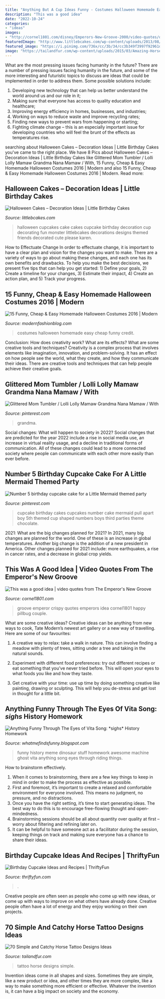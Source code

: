 ```yaml
---
title: "Anything But A Cup Ideas Funny - Costumes Halloween Homemade Easy Cheap Funny Credit"
description: "This was a good idea"
date: "2022-10-24"
categories:
- "ideas"
images:
- "http://cornel1801.com/disney/Emperors-New-Groove-2000/video-quotes/q92.jpg"
featuredImage: "http://www.littlebcakes.com/wp-content/uploads/2013/08/Halloween-Cup-Cakes.jpg"
featured_image: "https://i.pinimg.com/736x/cc/3b/34/cc3b349f3997f92961dd850a65555570--third-birthday-birthday-ideas.jpg"
image: "https://tailandfur.com/wp-content/uploads/2015/03/Amazing-Horse-Tattoo-12.jpg"
---
```



What are the most pressing issues facing humanity in the future?
There are a number of pressing issues facing humanity in the future, and some of the more interesting and futuristic topics to discuss are ideas that could be implemented in order to address them. Some possible solutions include: 
1) Developing new technology that can help us better understand the world around us and our role in it; 
2) Making sure that everyone has access to quality education and healthcare; 
3) Improving energy efficiency in homes, businesses, and industries; 
4) Working on ways to reduce waste and improve recycling rates; 
5) Finding new ways to prevent wars from happening or starting; 
6) Fighting climate change – this is an especially important issue for developing countries who will feel the brunt of the effects as temperatures rise.

	

		
searching about Halloween Cakes – Decoration Ideas | Little Birthday Cakes you've came to the right place. We have 8 Pics about Halloween Cakes – Decoration Ideas | Little Birthday Cakes like Glittered Mom Tumbler / Lolli Lolly Mamaw Grandma Nana Mamaw / With, 15 Funny, Cheap &amp; Easy Homemade Halloween Costumes 2016 | Modern and also 15 Funny, Cheap &amp; Easy Homemade Halloween Costumes 2016 | Modern. Read more:
		
    
## Halloween Cakes – Decoration Ideas | Little Birthday Cakes

<img loading=lazy src="http://www.littlebcakes.com/wp-content/uploads/2013/08/Halloween-Cup-Cakes.jpg" onerror="this.onerror=null;this.src='https://tse2.mm.bing.net/th?id=OIP.bt6rqh7WnN6QPYYMBG8vLAHaJ4&amp;pid=15.1';" alt="Halloween Cakes – Decoration Ideas | Little Birthday Cakes">

_Source: littlebcakes.com_

>halloween cupcakes cake cakes cupcake birthday decoration cup decorating fun monster littlebcakes decorations designs themed friends decorated cute please karen. 

	

How to Effectuate Change
In order to effectuate change, it is important to have a clear plan and vision for the changes you want to make. There are a variety of ways to go about making these changes, and each one has its own benefits and drawbacks. To help you make the best decisions, we present five tips that can help you get started: 1) Define your goals, 2) Create a timeline for your changes, 3) Estimate their impact, 4) Create an action plan, and 5) Track your progress.

    
## 15 Funny, Cheap &amp; Easy Homemade Halloween Costumes 2016 | Modern

<img loading=lazy src="http://modernfashionblog.com/wp-content/uploads/2016/08/15-Funny-Cheap-Easy-Homemade-Halloween-Costumes-2016-13.jpg" onerror="this.onerror=null;this.src='https://tse4.mm.bing.net/th?id=OIP.nU295cxRdVIlDzl8T7C79wHaJ3&amp;pid=15.1';" alt="15 Funny, Cheap &amp; Easy Homemade Halloween Costumes 2016 | Modern">

_Source: modernfashionblog.com_

>costumes halloween homemade easy cheap funny credit. 

	

Conclusion: How does creativity work? What are its effects? What are some creative tools and techniques?
Creativity is a complex process that involves elements like imagination, innovation, and problem-solving. It has an effect on how people see the world, what they create, and how they communicate their ideas. There are creative tools and techniques that can help people achieve their creative goals.

    
## Glittered Mom Tumbler / Lolli Lolly Mamaw Grandma Nana Mamaw / With

<img loading=lazy src="https://i.pinimg.com/736x/fb/f6/ce/fbf6ceef91931e808c03b1eda8b4b5cc.jpg" onerror="this.onerror=null;this.src='https://tse1.mm.bing.net/th?id=OIP.RmFsrWJ0KOWC6XxrKPOhGgHaJ3&amp;pid=15.1';" alt="Glittered Mom Tumbler / Lolli Lolly Mamaw Grandma Nana Mamaw / With">

_Source: pinterest.com_

>grandma. 

	

Social changes: What will happen to society in 2022?
Social changes that are predicted for the year 2022 include a rise in social media use, an increase in virtual reality usage, and a decline in traditional forms of communication. All of these changes could lead to a more connected society where people can communicate with each other more easily than ever before.

    
## Number 5 Birthday Cupcake Cake For A Little Mermaid Themed Party

<img loading=lazy src="https://i.pinimg.com/736x/cc/3b/34/cc3b349f3997f92961dd850a65555570--third-birthday-birthday-ideas.jpg" onerror="this.onerror=null;this.src='https://tse1.mm.bing.net/th?id=OIP.VJXHT1cjBWj8x0im70oT7wHaLL&amp;pid=15.1';" alt="Number 5 birthday cupcake cake for a Little Mermaid themed party">

_Source: pinterest.com_

>cupcake birthday cakes cupcakes number cake mermaid pull apart boy 5th themed cup shaped numbers boys third parties theme chocolate. 

	

2021: What are the big changes planned for 2021?
In 2021, many big changes are planned for the world. One of these is an increase in global temperatures. Another big change is the addition of a new president in America. Other changes planned for 2021 include: more earthquakes, a rise in cancer rates, and a decrease in global crop yields.

    
## This Was A Good Idea | Video Quotes From The Emperor&#039;s New Groove

<img loading=lazy src="http://cornel1801.com/disney/Emperors-New-Groove-2000/video-quotes/q92.jpg" onerror="this.onerror=null;this.src='https://tse1.mm.bing.net/th?id=OIP.N_agdI7qxXJCJri-twgfzgAAAA&amp;pid=15.1';" alt="This was a good idea | video quotes from The Emperor&#039;s New Groove">

_Source: cornel1801.com_

>groove emperor crispy quotes emperors idea cornel1801 happy pillbug couple. 

	

What are some creative ideas?
Creative ideas can be anything from new ways to cook, Tate Modern’s newest art gallery or a new way of travelling. Here are some of our favourites:
1. A creative way to relax: take a walk in nature. This can involve finding a meadow with plenty of trees, sitting under a tree and taking in the natural sounds.

2. Experiment with different food preferences: try out different recipes or eat something that you’ve never tried before. This will open your eyes to what foods you like and how they taste.

3. Get creative with your time: use up time by doing something creative like painting, drawing or sculpting. This will help you de-stress and get lost in thought for a little bit.

    
## Anything Funny Through The Eyes Of Vita Song: *sighs* History Homework

<img loading=lazy src="https://2.bp.blogspot.com/-6FUcG1xbSDU/Tmo95_olULI/AAAAAAAAAI0/6uki9JA8Xzk/s1600/untitled.bmp" onerror="this.onerror=null;this.src='https://tse1.mm.bing.net/th?id=OIP.YOnB_0kI-1AaGO7F_OsJiQAAAA&amp;pid=15.1';" alt="Anything Funny Through The Eyes of Vita Song: *sighs* History Homework">

_Source: whatmefindsfunny.blogspot.com_

>funny history meme dinosaur stuff homework awesome machine ghost vita anything song eyes through riding things. 

	

How to brainstorm effectively.
1. When it comes to brainstorming, there are a few key things to keep in mind in order to make the process as effective as possible. 
2. First and foremost, it’s important to create a relaxed and comfortable environment for everyone involved. This means no judgment, no pressure, and no distractions. 
3. Once you have the right setting, it’s time to start generating ideas. The best way to do this is to encourage free-flowing thought and open-mindedness. 
4. Brainstorming sessions should be all about quantity over quality at first – worry about filtering and refining later on. 
5. It can be helpful to have someone act as a facilitator during the session, keeping things on track and making sure everyone has a chance to share their ideas. 

    
## Birthday Cupcake Ideas And Recipes | ThriftyFun

<img loading=lazy src="https://img.thrfun.com/img/086/616/birthday_cupcake_fancy1.jpg" onerror="this.onerror=null;this.src='https://tse3.mm.bing.net/th?id=OIP._AXVgz267GSpQzPLnWvMhQHaNS&amp;pid=15.1';" alt="Birthday Cupcake Ideas and Recipes | ThriftyFun">

_Source: thriftyfun.com_

>. 

	

Creative people are often seen as people who come up with new ideas, or come up with ways to improve on what others have already done. Creative people often have a lot of energy and they enjoy working on their own projects.

    
## 70 Simple And Catchy Horse Tattoo Designs Ideas

<img loading=lazy src="https://tailandfur.com/wp-content/uploads/2015/03/Amazing-Horse-Tattoo-12.jpg" onerror="this.onerror=null;this.src='https://tse2.mm.bing.net/th?id=OIP._1Bez14jUXA7W_nLRVzDdAHaHa&amp;pid=15.1';" alt="70 Simple and Catchy Horse Tattoo Designs Ideas">

_Source: tailandfur.com_

>tattoo horse designs simple. 

	

Invention ideas come in all shapes and sizes. Sometimes they are simple, like a new product or idea, and other times they are more complex, like a way to make something more efficient or effective. Whatever the invention is, it can have a big impact on society and the economy.

